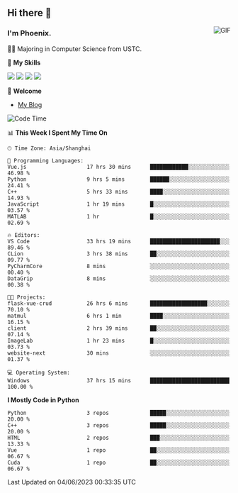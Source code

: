 ## Hi there 👋
<img align="right" alt="GIF" src="https://raw.githubusercontent.com/JoeyBling/JoeyBling/master/pic/pusheencode.gif" />

### I'm Phoenix.

👨‍🎓 Majoring in Computer Science from USTC.

🌟 **My Skills**

![](https://img.shields.io/badge/-Python-3e74a2?style=flat-square&logo=Python&logoColor=fff)
![](https://img.shields.io/badge/-C++-9f62a5?style=flat&logo=cplusplus&logoColor=white)
![](https://img.shields.io/badge/-Linux-185886?style=flat-square&logo=Linux&logoColor=fff)
![](https://img.shields.io/badge/-Rust-ff4136?style=flat-square&logo=Rust&logoColor=fff)

💬 **Welcome**

- [My Blog](https://ysy-phoenix.github.io/)

<!--START_SECTION:waka-->
![Code Time](http://img.shields.io/badge/Code%20Time-229%20hrs%2019%20mins-blue)

📊 **This Week I Spent My Time On** 

```text
🕑︎ Time Zone: Asia/Shanghai

💬 Programming Languages: 
Vue.js                   17 hrs 30 mins      ████████████░░░░░░░░░░░░░   46.98 % 
Python                   9 hrs 5 mins        ██████░░░░░░░░░░░░░░░░░░░   24.41 % 
C++                      5 hrs 33 mins       ████░░░░░░░░░░░░░░░░░░░░░   14.93 % 
JavaScript               1 hr 19 mins        █░░░░░░░░░░░░░░░░░░░░░░░░   03.57 % 
MATLAB                   1 hr                █░░░░░░░░░░░░░░░░░░░░░░░░   02.69 % 

🔥 Editors: 
VS Code                  33 hrs 19 mins      ██████████████████████░░░   89.46 % 
CLion                    3 hrs 38 mins       ██░░░░░░░░░░░░░░░░░░░░░░░   09.77 % 
PyCharmCore              8 mins              ░░░░░░░░░░░░░░░░░░░░░░░░░   00.40 % 
DataGrip                 8 mins              ░░░░░░░░░░░░░░░░░░░░░░░░░   00.38 % 

🐱‍💻 Projects: 
flask-vue-crud           26 hrs 6 mins       ██████████████████░░░░░░░   70.10 % 
matmul                   6 hrs 1 min         ████░░░░░░░░░░░░░░░░░░░░░   16.15 % 
client                   2 hrs 39 mins       ██░░░░░░░░░░░░░░░░░░░░░░░   07.14 % 
ImageLab                 1 hr 23 mins        █░░░░░░░░░░░░░░░░░░░░░░░░   03.73 % 
website-next             30 mins             ░░░░░░░░░░░░░░░░░░░░░░░░░   01.37 % 

💻 Operating System: 
Windows                  37 hrs 15 mins      █████████████████████████   100.00 % 
```

**I Mostly Code in Python** 

```text
Python                   3 repos             █████░░░░░░░░░░░░░░░░░░░░   20.00 % 
C++                      3 repos             █████░░░░░░░░░░░░░░░░░░░░   20.00 % 
HTML                     2 repos             ███░░░░░░░░░░░░░░░░░░░░░░   13.33 % 
Vue                      1 repo              ██░░░░░░░░░░░░░░░░░░░░░░░   06.67 % 
Cuda                     1 repo              ██░░░░░░░░░░░░░░░░░░░░░░░   06.67 % 
```




 Last Updated on 04/06/2023 00:33:35 UTC
<!--END_SECTION:waka-->

<!--
**ysy-phoenix/ysy-phoenix** is a ✨ _special_ ✨ repository because its `README.md` (this file) appears on your GitHub profile.

Here are some ideas to get you started:

- 🔭 I’m currently working on ...
- 🌱 I’m currently learning ...
- 👯 I’m looking to collaborate on ...
- 🤔 I’m looking for help with ...
- 💬 Ask me about ...
- 📫 How to reach me: ...
- 😄 Pronouns: ...
- ⚡ Fun fact: ...
-->

